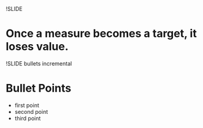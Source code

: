 !SLIDE 
# Once a measure becomes a target, it loses value.

!SLIDE bullets incremental
# Bullet Points #

* first point
* second point
* third point
